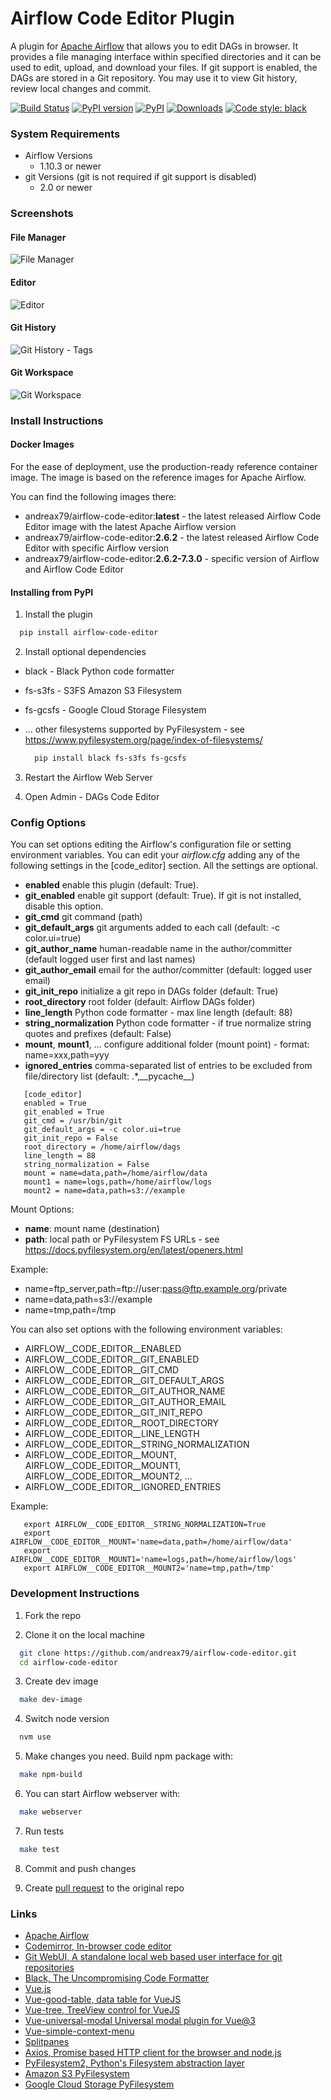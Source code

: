 # Airflow Code Editor Plugin
A plugin for [Apache Airflow](https://github.com/apache/airflow) that allows you to edit DAGs in browser.
It provides a file managing interface within specified directories and it can be used to edit, upload, and download your files.
If git support is enabled, the DAGs are stored in a Git repository. You may use it to view Git history, review local changes and commit.

[![Build Status](https://github.com/andreax79/airflow-code-editor/workflows/Tests/badge.svg)](https://github.com/andreax79/airflow-code-editor/actions)
[![PyPI version](https://badge.fury.io/py/airflow-code-editor.svg)](https://badge.fury.io/py/airflow-code-editor)
[![PyPI](https://img.shields.io/pypi/pyversions/airflow-code-editor.svg)](https://pypi.org/project/airflow-code-editor)
[![Downloads](https://pepy.tech/badge/airflow-code-editor/month)](https://pepy.tech/project/airflow-code-editor)
[![Code style: black](https://img.shields.io/badge/code%20style-black-000000.svg)](https://github.com/psf/black)

### System Requirements

* Airflow Versions
    * 1.10.3 or newer
* git Versions (git is not required if git support is disabled)
    * 2.0 or newer

### Screenshots

#### File Manager

![File Manager](https://user-images.githubusercontent.com/1288154/204994880-5a879cb4-e3f2-4939-a86b-81d9fe967500.png)

#### Editor

![Editor](https://user-images.githubusercontent.com/1288154/186698576-4fd8be33-169a-48a0-9c48-8ab942c5bc89.png)

#### Git History

![Git History - Tags](https://user-images.githubusercontent.com/1288154/186698589-f9342845-c819-4a7f-b1e0-92228016c1cd.png)

#### Git Workspace

![Git Workspace](https://user-images.githubusercontent.com/1288154/186698602-bf82b405-5df0-4a9d-ad49-03e3b22e20e6.png)

### Install Instructions

#### Docker Images

For the ease of deployment, use the production-ready reference container image.
The image is based on the reference images for Apache Airflow.

You can find the following images there:
* andreax79/airflow-code-editor:**latest** - the latest released Airflow Code Editor image with the latest Apache Airflow version
* andreax79/airflow-code-editor:**2.6.2** - the latest released Airflow Code Editor with specific Airflow version
* andreax79/airflow-code-editor:**2.6.2-7.3.0** - specific version of Airflow and Airflow Code Editor

#### Installing from PyPI

1. Install the plugin

  ```bash
    pip install airflow-code-editor
  ```

2. Install optional dependencies

* black - Black Python code formatter
* fs-s3fs - S3FS Amazon S3 Filesystem
* fs-gcsfs - Google Cloud Storage Filesystem
* ... other filesystems supported by PyFilesystem - see https://www.pyfilesystem.org/page/index-of-filesystems/

  ```bash
    pip install black fs-s3fs fs-gcsfs
  ```

3. Restart the Airflow Web Server

4. Open Admin - DAGs Code Editor


### Config Options

You can set options editing the Airflow's configuration file or setting environment variables.
You can edit your *airflow.cfg* adding any of the following settings in the \[code_editor\] section.
All the settings are optional.

* **enabled**  enable this plugin (default: True).
* **git_enabled**  enable git support (default: True). If git is not installed, disable this option.
* **git_cmd**  git command (path)
* **git_default_args**  git arguments added to each call (default: -c color.ui=true)
* **git_author_name** human-readable name in the author/committer (default logged user first and last names)
* **git_author_email** email for the author/committer (default: logged user email)
* **git_init_repo**  initialize a git repo in DAGs folder (default: True)
* **root_directory**  root folder (default: Airflow DAGs folder)
* **line_length**  Python code formatter - max line length (default: 88)
* **string_normalization**  Python code formatter - if true normalize string quotes and prefixes (default: False)
* **mount**, **mount1**, ...  configure additional folder (mount point) - format: name=xxx,path=yyy
* **ignored_entries** comma-separated list of entries to be excluded from file/directory list (default: .\*,\_\_pycache\_\_)

```
   [code_editor]
   enabled = True
   git_enabled = True
   git_cmd = /usr/bin/git
   git_default_args = -c color.ui=true
   git_init_repo = False
   root_directory = /home/airflow/dags
   line_length = 88
   string_normalization = False
   mount = name=data,path=/home/airflow/data
   mount1 = name=logs,path=/home/airflow/logs
   mount2 = name=data,path=s3://example
```

Mount Options:

* **name**: mount name (destination)
* **path**: local path or PyFilesystem FS URLs - see https://docs.pyfilesystem.org/en/latest/openers.html

Example:
* name=ftp_server,path=ftp://user:pass@ftp.example.org/private
* name=data,path=s3://example
* name=tmp,path=/tmp

You can also set options with the following environment variables:

* AIRFLOW__CODE_EDITOR__ENABLED
* AIRFLOW__CODE_EDITOR__GIT_ENABLED
* AIRFLOW__CODE_EDITOR__GIT_CMD
* AIRFLOW__CODE_EDITOR__GIT_DEFAULT_ARGS
* AIRFLOW__CODE_EDITOR__GIT_AUTHOR_NAME
* AIRFLOW__CODE_EDITOR__GIT_AUTHOR_EMAIL
* AIRFLOW__CODE_EDITOR__GIT_INIT_REPO
* AIRFLOW__CODE_EDITOR__ROOT_DIRECTORY
* AIRFLOW__CODE_EDITOR__LINE_LENGTH
* AIRFLOW__CODE_EDITOR__STRING_NORMALIZATION
* AIRFLOW__CODE_EDITOR__MOUNT, AIRFLOW__CODE_EDITOR__MOUNT1, AIRFLOW__CODE_EDITOR__MOUNT2, ...
* AIRFLOW__CODE_EDITOR__IGNORED_ENTRIES

Example:
```
   export AIRFLOW__CODE_EDITOR__STRING_NORMALIZATION=True
   export AIRFLOW__CODE_EDITOR__MOUNT='name=data,path=/home/airflow/data'
   export AIRFLOW__CODE_EDITOR__MOUNT1='name=logs,path=/home/airflow/logs'
   export AIRFLOW__CODE_EDITOR__MOUNT2='name=tmp,path=/tmp'
```

### Development Instructions

1. Fork the repo

2. Clone it on the local machine

  ```bash
    git clone https://github.com/andreax79/airflow-code-editor.git
    cd airflow-code-editor
  ```

3. Create dev image

  ```bash
    make dev-image
  ```

4. Switch node version

  ```bash
    nvm use
  ```

5. Make changes you need. Build npm package with:

  ```bash
    make npm-build
  ```

6. You can start Airflow webserver with:

  ```bash
    make webserver
  ```

7. Run tests

  ```bash
    make test
  ```

8. Commit and push changes

9. Create [pull request](https://github.com/andreax79/airflow-code-editor/compare) to the original repo


### Links

* [Apache Airflow](https://github.com/apache/airflow)
* [Codemirror, In-browser code editor](https://github.com/codemirror/codemirror)
* [Git WebUI, A standalone local web based user interface for git repositories](https://github.com/alberthier/git-webui)
* [Black, The Uncompromising Code Formatter](https://github.com/psf/black)
* [Vue.js](https://github.com/vuejs/vue)
* [Vue-good-table, data table for VueJS](https://github.com/xaksis/vue-good-table)
* [Vue-tree, TreeView control for VueJS](https://github.com/grapoza/vue-tree)
* [Vue-universal-modal Universal modal plugin for Vue@3](https://github.com/hoiheart/vue-universal-modal)
* [Vue-simple-context-menu](https://github.com/johndatserakis/vue-simple-context-menu)
* [Splitpanes](https://github.com/antoniandre/splitpanes)
* [Axios, Promise based HTTP client for the browser and node.js](https://github.com/axios/axios)
* [PyFilesystem2, Python's Filesystem abstraction layer](https://github.com/PyFilesystem/pyfilesystem2)
* [Amazon S3 PyFilesystem](https://github.com/PyFilesystem/s3fs)
* [Google Cloud Storage PyFilesystem](https://github.com/Othoz/gcsfs)

